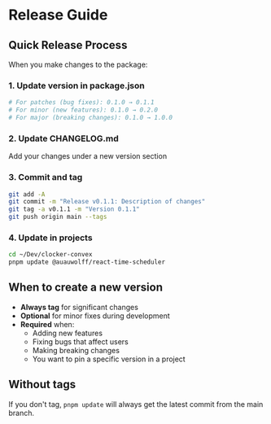 # Release Guide

## Quick Release Process

When you make changes to the package:

### 1. Update version in package.json
```bash
# For patches (bug fixes): 0.1.0 → 0.1.1
# For minor (new features): 0.1.0 → 0.2.0
# For major (breaking changes): 0.1.0 → 1.0.0
```

### 2. Update CHANGELOG.md
Add your changes under a new version section

### 3. Commit and tag
```bash
git add -A
git commit -m "Release v0.1.1: Description of changes"
git tag -a v0.1.1 -m "Version 0.1.1"
git push origin main --tags
```

### 4. Update in projects
```bash
cd ~/Dev/clocker-convex
pnpm update @auauwolff/react-time-scheduler
```

## When to create a new version

- **Always tag** for significant changes
- **Optional** for minor fixes during development
- **Required** when:
  - Adding new features
  - Fixing bugs that affect users
  - Making breaking changes
  - You want to pin a specific version in a project

## Without tags

If you don't tag, `pnpm update` will always get the latest commit from the main branch.